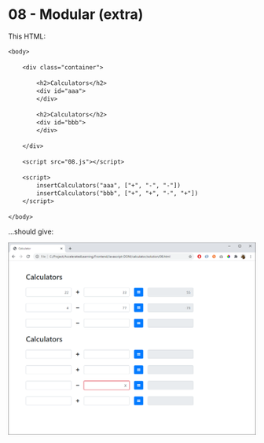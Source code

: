 # 08 - Modular (extra)

This HTML:

    <body>

        <div class="container">

            <h2>Calculators</h2>
            <div id="aaa">
            </div>

            <h2>Calculators</h2>
            <div id="bbb">
            </div>

        </div>

        <script src="08.js"></script>
        
        <script>
            insertCalculators("aaa", ["+", "-", "-"])
            insertCalculators("bbb", ["+", "+", "-", "+"])
        </script>

    </body>


...should give:

![](img/08.png)



